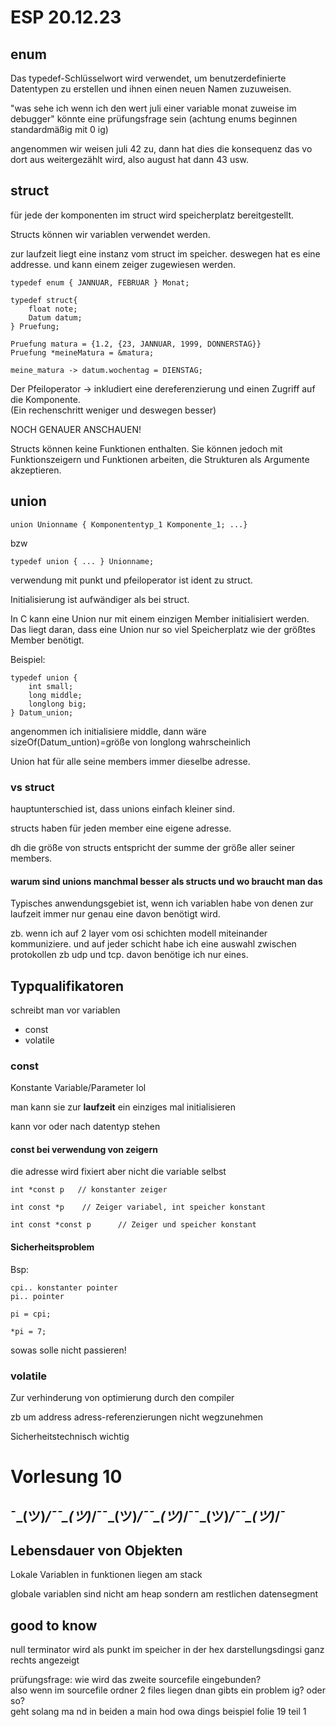 # ESP 20.12.23

## enum

Das typedef-Schlüsselwort wird verwendet, um benutzerdefinierte Datentypen 
zu erstellen und ihnen einen neuen Namen zuzuweisen.

"was sehe ich wenn ich den wert juli einer variable monat zuweise im debugger"
könnte eine prüfungsfrage sein
(achtung enums beginnen standardmäßig mit 0 ig)

angenommen wir weisen juli 42 zu, dann hat dies die konsequenz das vo dort aus
weitergezählt wird, also august hat dann 43 usw.

## struct

für jede der komponenten im struct wird speicherplatz bereitgestellt.

Structs können wir variablen verwendet werden.

zur laufzeit liegt eine instanz vom struct im speicher. deswegen hat es eine addresse.
und kann einem zeiger zugewiesen werden.

    typedef enum { JANNUAR, FEBRUAR } Monat;

    typedef struct{
        float note;
        Datum datum;
    } Pruefung;

    Pruefung matura = {1.2, {23, JANNUAR, 1999, DONNERSTAG}}
    Pruefung *meineMatura = &matura;

    meine_matura -> datum.wochentag = DIENSTAG;

Der Pfeiloperator -> inkludiert eine dereferenzierung und einen Zugriff auf 
die Komponente.  
(Ein rechenschritt weniger und deswegen besser)

NOCH GENAUER ANSCHAUEN!

Structs können keine Funktionen enthalten. Sie können jedoch mit Funktionszeigern und 
Funktionen arbeiten, die Strukturen als Argumente akzeptieren.

## union 

    union Unionname { Komponententyp_1 Komponente_1; ...}

bzw

    typedef union { ... } Unionname;

verwendung mit punkt und pfeiloperator ist ident zu struct.

Initialisierung ist aufwändiger als bei struct.

In C kann eine Union nur mit einem einzigen Member initialisiert werden. 
Das liegt daran, dass eine Union nur so viel Speicherplatz wie der 
größtes Member benötigt.

Beispiel: 

    typedef union {
        int small;
        long middle;
        longlong big;
    } Datum_union;

angenommen ich initialisiere middle, dann wäre sizeOf(Datum_untion)=größe von longlong wahrscheinlich

Union hat für alle seine members immer dieselbe adresse.

### vs struct

hauptunterschied ist, dass unions einfach kleiner sind.

structs haben für jeden member eine eigene adresse.

dh die größe von structs entspricht der summe der größe aller seiner members.

#### warum sind unions manchmal besser als structs und wo braucht man das

Typisches anwendungsgebiet ist, wenn ich variablen habe von denen zur laufzeit immer nur genau
eine davon benötigt wird.

zb. wenn ich auf 2 layer vom osi schichten modell miteinander kommuniziere. und auf jeder 
schicht habe ich eine auswahl zwischen protokollen zb udp und tcp. 
davon benötige ich nur eines. 

## Typqualifikatoren

schreibt man vor variablen

* const
* volatile

### const

Konstante Variable/Parameter lol

man kann sie zur **laufzeit** ein einziges mal initialisieren

kann vor oder nach datentyp stehen

#### const bei verwendung von zeigern

die adresse wird fixiert aber nicht die variable selbst

    int *const p   // konstanter zeiger

    int const *p    // Zeiger variabel, int speicher konstant

    int const *const p      // Zeiger und speicher konstant 

#### Sicherheitsproblem

Bsp: 

    cpi.. konstanter pointer
    pi.. pointer

    pi = cpi;
    
    *pi = 7;

sowas solle nicht passieren!

### volatile

Zur verhinderung von optimierung durch den compiler

zb um address adress-referenzierungen nicht wegzunehmen

Sicherheitstechnisch wichtig

# Vorlesung 10 

## ¯\_(ツ)_/¯¯\_(ツ)_/¯¯\_(ツ)_/¯¯\_(ツ)_/¯¯\_(ツ)_/¯¯\_(ツ)_/¯

## Lebensdauer von Objekten

Lokale Variablen in funktionen liegen am stack  

globale variablen sind nicht am heap sondern am restlichen datensegment




## good to know

null terminator wird als punkt im speicher in der hex darstellungsdingsi ganz rechts angezeigt

prüfungsfrage: wie wird das zweite sourcefile eingebunden?  
also wenn im sourcefile ordner 2 files liegen dnan gibts ein problem ig? oder so?  
geht solang ma nd in beiden a main hod owa dings beispiel 
folie 19 teil 1
